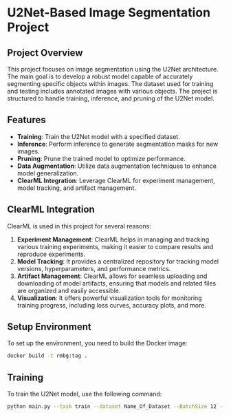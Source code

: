 # U2Net-Based Image Segmentation Project

## Project Overview

This project focuses on image segmentation using the U2Net architecture. The main goal is to develop a robust model capable of accurately segmenting specific objects within images. The dataset used for training and testing includes annotated images with various objects. The project is structured to handle training, inference, and pruning of the U2Net model.

## Features

- **Training**: Train the U2Net model with a specified dataset.
- **Inference**: Perform inference to generate segmentation masks for new images.
- **Pruning**: Prune the trained model to optimize performance.
- **Data Augmentation**: Utilize data augmentation techniques to enhance model generalization.
- **ClearML Integration**: Leverage ClearML for experiment management, model tracking, and artifact management.

## ClearML Integration

ClearML is used in this project for several reasons:

1. **Experiment Management**: ClearML helps in managing and tracking various training experiments, making it easier to compare results and reproduce experiments.
2. **Model Tracking**: It provides a centralized repository for tracking model versions, hyperparameters, and performance metrics.
3. **Artifact Management**: ClearML allows for seamless uploading and downloading of model artifacts, ensuring that models and related files are organized and easily accessible.
4. **Visualization**: It offers powerful visualization tools for monitoring training progress, including loss curves, accuracy plots, and more.

## Setup Environment

To set up the environment, you need to build the Docker image:

```bash
docker build -t rmbg:tag .

```

## Training
To train the U2Net model, use the following command:

```bash
python main.py --task train --dataset Name_Of_Dataset --BatchSize 12 --epochs 500 --learning_rate 0.001 --resume Path_To_Pretrained_Weights
```